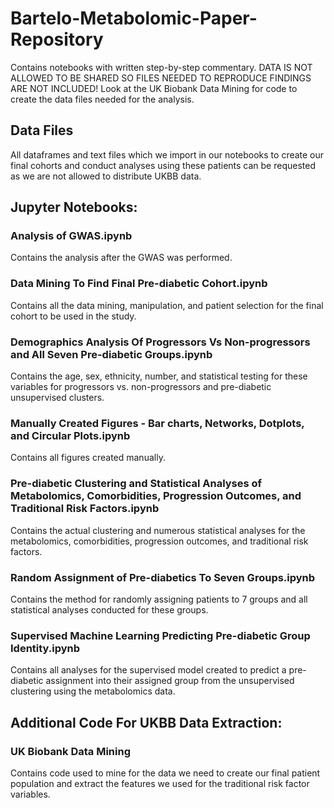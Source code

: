 # Bartelo-Metabolomic-Paper-Repository
Contains notebooks with written step-by-step commentary. DATA IS NOT ALLOWED TO BE SHARED SO FILES NEEDED TO REPRODUCE FINDINGS ARE NOT INCLUDED! Look at the UK Biobank Data Mining for code to create the data files needed for the analysis.

## Data Files
All dataframes and text files which we import in our notebooks to create our final cohorts and conduct analyses using these patients can be requested as we are not allowed
to distribute UKBB data. 

## Jupyter Notebooks:

### Analysis of GWAS.ipynb
Contains the analysis after the GWAS was performed.

### Data Mining To Find Final Pre-diabetic Cohort.ipynb
Contains all the data mining, manipulation, and patient selection for the final cohort to be used in the study.

### Demographics Analysis Of Progressors Vs Non-progressors and All Seven Pre-diabetic Groups.ipynb
Contains the age, sex, ethnicity, number, and statistical testing for these variables for progressors vs. non-progressors and pre-diabetic unsupervised clusters.

### Manually Created Figures - Bar charts, Networks, Dotplots, and Circular Plots.ipynb
Contains all figures created manually.

### Pre-diabetic Clustering and Statistical Analyses of Metabolomics, Comorbidities, Progression Outcomes, and Traditional Risk Factors.ipynb
Contains the actual clustering and numerous statistical analyses for the metabolomics, comorbidities, progression outcomes, and traditional risk factors. 

### Random Assignment of Pre-diabetics To Seven Groups.ipynb
Contains the method for randomly assigning patients to 7 groups and all statistical analyses conducted for these groups.

### Supervised Machine Learning Predicting Pre-diabetic Group Identity.ipynb
Contains all analyses for the supervised model created to predict a pre-diabetic assignment into their assigned group from the unsupervised clustering using the metabolomics data.

## Additional Code For UKBB Data Extraction:

### UK Biobank Data Mining
Contains code used to mine for the data we need to create our final patient population and extract the features we used for the traditional risk factor variables.
